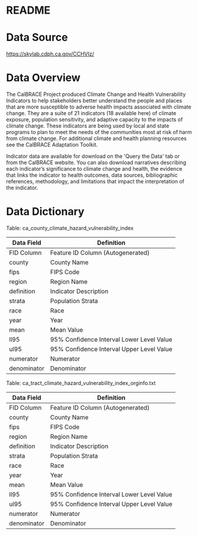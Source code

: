 # README

# Data Source

https://skylab.cdph.ca.gov/CCHVIz/

# Data Overview

The CalBRACE Project produced Climate Change and Health Vulnerability Indicators to help stakeholders better understand the people and places that are more susceptible to adverse health impacts associated with climate change. They are a suite of 21 indicators (18 available here) of climate exposure, population sensitivity, and adaptive capacity to the impacts of climate change. These indicators are being used by local and state programs to plan to meet the needs of the communities most at risk of harm from climate change. For additional climate and health planning resources see the CalBRACE Adaptation Toolkit.

Indicator data are available for download on the 'Query the Data' tab or from the CalBRACE website. You can also download narratives describing each indicator’s significance to climate change and health, the evidence that links the indicator to health outcomes, data sources, bibliographic references, methodology, and limitations that impact the interpretation of the indicator.

# Data Dictionary

Table: ca_county_climate_hazard_vulnerability_index

| Data Field	    | Definition |
|-------------------|------------|
| FID Column | Feature ID Column (Autogenerated) |
| county | County Name |
| fips | FIPS Code |
| region | Region Name |
| definition | Indicator Description |
| strata | Population Strata |
| race | Race |
| year | Year |
| mean | Mean Value |
| ll95 | 95% Confidence Interval Lower Level Value |
| ul95 | 95% Confidence Interval Upper Level Value |
| numerator | Numerator |
| denominator | Denominator |

Table: ca_tract_climate_hazard_vulnerability_index_orginfo.txt

| Data Field	    | Definition |
|-------------------|------------|
| FID Column | Feature ID Column (Autogenerated) |
| county | County Name |
| fips | FIPS Code |
| region | Region Name |
| definition | Indicator Description |
| strata | Population Strata |
| race | Race |
| year | Year |
| mean | Mean Value |
| ll95 | 95% Confidence Interval Lower Level Value |
| ul95 | 95% Confidence Interval Upper Level Value |
| numerator | Numerator |
| denominator | Denominator |
